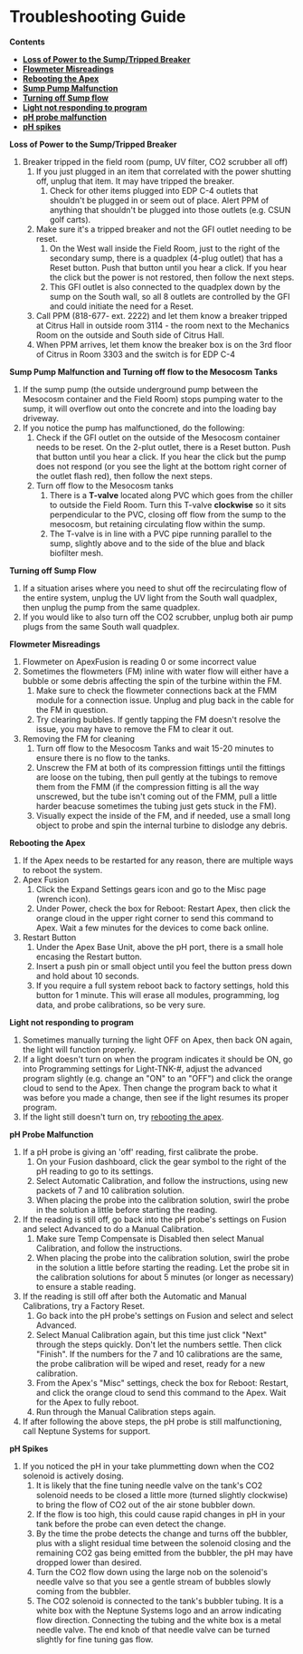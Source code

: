 # Troubleshooting Guide

**Contents**  
- [**Loss of Power to the Sump/Tripped Breaker**](#Tripped_Breaker)  
- [**Flowmeter Misreadings**](#Flowmeter_Misreadings)  
- [**Rebooting the Apex**](#Reboot_Apex)  
- [**Sump Pump Malfunction**](#Sump_Pump_Malfunction)  
- [**Turning off Sump flow**](#Turn_off_Sump_Flow)  
- [**Light not responding to program**](#Light_OFF)  
- [**pH probe malfunction**](#pH_Probe_Malfunction)  
- [**pH spikes**](#pH_spikes)  

<a name="Tripped_Breaker"></a> **Loss of Power to the Sump/Tripped Breaker**  
1. Breaker tripped in the field room (pump, UV filter, CO2 scrubber all off)
    1. If you just plugged in an item that correlated with the power shutting off, unplug that item. It may have tripped the breaker.
        1. Check for other items plugged into EDP C-4 outlets that shouldn't be plugged in or seem out of place.  Alert PPM of anything that shouldn't be plugged into those outlets (e.g. CSUN golf carts).
    1. Make sure it's a tripped breaker and not the GFI outlet needing to be reset.
        1. On the West wall inside the Field Room, just to the right of the secondary sump, there is a quadplex (4-plug outlet) that has a Reset button.  Push that button until you hear a click.  If you hear the click but the power is not restored, then follow the next steps.
        1. This GFI outlet is also connected to the quadplex down by the sump on the South wall, so all 8 outlets are controlled by the GFI and could initiate the need for a Reset.
    1. Call PPM (818-677- ext. 2222) and let them know a breaker tripped at Citrus Hall in outside room 3114 - the room next to the Mechanics Room on the outside and South side of Citrus Hall.
    1. When PPM arrives, let them know the breaker box is on the 3rd floor of Citrus in Room 3303 and the switch is for EDP C-4

    
<a name="Sump_Pump_Malfunction"></a> **Sump Pump Malfunction and Turning off flow to the Mesocosm Tanks**  
1. If the sump pump (the outside underground pump between the Mesocosm container and the Field Room) stops pumping water to the sump, it will overflow out onto the concrete and into the loading bay driveway.
1. If you notice the pump has malfunctioned, do the following:
    1. Check if the GFI outlet on the outside of the Mesocosm container needs to be reset. On the 2-plut outlet, there is a Reset button.  Push that button until you hear a click.  If you hear the click but the pump does not respond (or you see the light at the bottom right corner of the outlet flash red), then follow the next steps.
    1. Turn off flow to the Mesocosm tanks
        1. There is a **T-valve** located along PVC which goes from the chiller to outside the Field Room.  Turn this T-valve **clockwise** so it sits perpendicular to the PVC, closing off flow from the sump to the mesocosm, but retaining circulating flow within the sump.
        1. The T-valve is in line with a PVC pipe running parallel to the sump, slightly above and to the side of the blue and black biofilter mesh.

<a name="Turn_off_Sump_Flow"></a> **Turning off Sump Flow**  
1. If a situation arises where you need to shut off the recirculating flow of the entire system, unplug the UV light from the South wall quadplex, then unplug the pump from the same quadplex.
1. If you would like to also turn off the CO2 scrubber, unplug both air pump plugs from the same South wall quadplex.

<a name="Flowmeter_Misreadings"></a> **Flowmeter Misreadings**  
1. Flowmeter on ApexFusion is reading 0 or some incorrect value
1. Sometimes the flowmeters (FM) inline with water flow will either have a bubble or some debris affecting the spin of the turbine within the FM. 
    1. Make sure to check the flowmeter connections back at the FMM module for a connection issue.  Unplug and plug back in the cable for the FM in question.
    1. Try clearing bubbles. If gently tapping the FM doesn't resolve the issue, you may have to remove the FM to clear it out.
1. Removing the FM for cleaning
    1. Turn off flow to the Mesocosm Tanks and wait 15-20 minutes to ensure there is no flow to the tanks.
    1. Unscrew the FM at both of its compression fittings until the fittings are loose on the tubing, then pull gently at the tubings to remove them from the FMM (if the compression fitting is all the way unscrewed, but the tube isn't coming out of the FMM, pull a little harder beacuse sometimes the tubing just gets stuck in the FM).
    1. Visually expect the inside of the FM, and if needed, use a small long object to probe and spin the internal turbine to dislodge any debris.

<a name="Reboot_Apex"></a> **Rebooting the Apex**  
1. If the Apex needs to be restarted for any reason, there are multiple ways to reboot the system.
1. Apex Fusion
    1. Click the Expand Settings gears icon and go to the Misc page (wrench icon).
    1. Under Power, check the box for Reboot: Restart Apex, then click the orange cloud in the upper right corner to send this command to Apex.  Wait a few minutes for the devices to come back online.
1. Restart Button
    1. Under the Apex Base Unit, above the pH port, there is a small hole encasing the Restart button.
    1. Insert a push pin or small object until you feel the button press down and hold about 10 seconds.
    1. If you require a full system reboot back to factory settings, hold this button for 1 minute.  This will erase all modules, programming, log data, and probe calibrations, so be very sure.

<a name="Light_Off"></a> **Light not responding to program**  
1. Sometimes manually turning the light OFF on Apex, then back ON again, the light will function properly.
1. If a light doesn't turn on when the program indicates it should be ON, go into Programming settings for Light-TNK-#, adjust the advanced program slightly (e.g. change an "ON" to an "OFF") and click the orange cloud to send to the Apex.  Then change the program back to what it was before you made a change, then see if the light resumes its proper program.
1. If the light still doesn't turn on, try [rebooting the apex](#Reboot_Apex).

<a name="pH_Probe_Malfunction"></a> **pH Probe Malfunction**  
1. If a pH probe is giving an 'off' reading, first calibrate the probe.
    1. On your Fusion dashboard, click the gear symbol to the right of the pH reading to go to its settings.
    1. Select Automatic Calibration, and follow the instructions, using new packets of 7 and 10 calibration solution.
    1. When placing the probe into the calibration solution, swirl the probe in the solution a little before starting the reading.
1. If the reading is still off, go back into the pH probe's settings on Fusion and select Advanced to do a Manual Calibration.
    1. Make sure Temp Compensate is Disabled then select Manual Calibration, and follow the instructions.
    1. When placing the probe into the calibration solution, swirl the probe in the solution a little before starting the reading.  Let the probe sit in the calibration solutions for about 5 minutes (or longer as necessary) to ensure a stable reading.
1. If the reading is still off after both the Automatic and Manual Calibrations, try a Factory Reset.
    1. Go back into the pH probe's settings on Fusion and select and select Advanced.
    1. Select Manual Calibration again, but this time just click "Next" through the steps quickly. Don't let the numbers settle. Then click "Finish".  If the numbers for the 7 and 10 calibrations are the same, the probe calibration will be wiped and reset, ready for a new calibration.
    1. From the Apex's "Misc" settings, check the box for Reboot: Restart, and click the orange cloud to send this command to the Apex.  Wait for the Apex to fully reboot.
    1. Run through the Manual Calibration steps again.
1. If after following the above steps, the pH probe is still malfunctioning, call Neptune Systems for support.

<a name="pH_spikes"></a> **pH Spikes**  
1. If you noticed the pH in your take plummetting down when the CO2 solenoid is actively dosing.
    1. It is likely that the fine tuning needle valve on the tank's CO2 solenoid needs to be closed a little more (turned slightly clockwise) to bring the flow of CO2 out of the air stone bubbler down.
    1. If the flow is too high, this could cause rapid changes in pH in your tank before the probe can even detect the change.
    1. By the time the probe detects the change and turns off the bubbler, plus with a slight residual time between the solenoid closing and the remaining CO2 gas being emitted from the bubbler, the pH may have dropped lower than desired. 
    1. Turn the CO2 flow down using the large nob on the solenoid's needle valve so that you see a gentle stream of bubbles slowly coming from the bubbler.
    1. The CO2 solenoid is connected to the tank's bubbler tubing.  It is a white box with the Neptune Systems logo and an arrow indicating flow direction.  Connecting the tubing and the white box is a metal needle valve.  The end knob of that needle valve can be turned slightly for fine tuning gas flow.